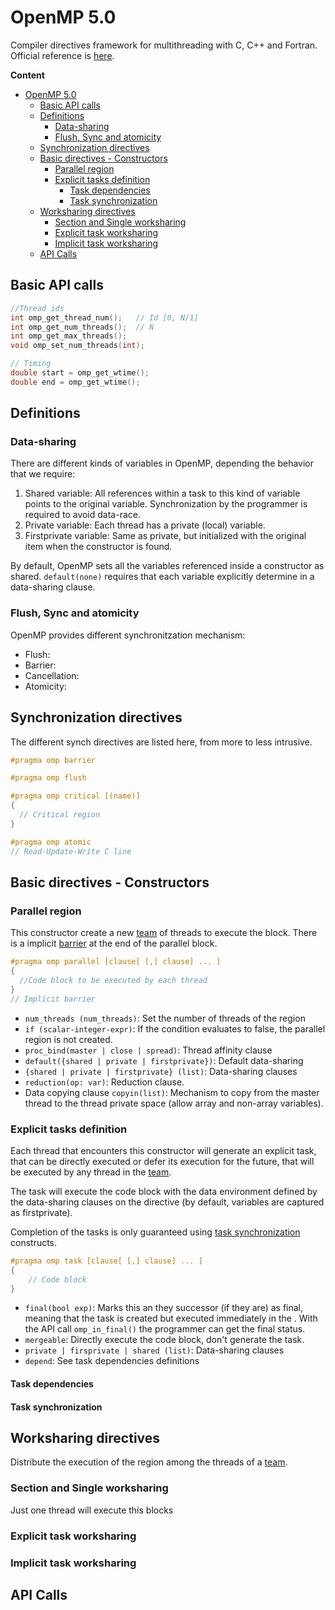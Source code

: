 # OpenMP 5.0

Compiler directives framework for multithreading with C, C++ and Fortran.
Official reference is [here](https://www.openmp.org/spec-html/5.0/openmp.html).

**Content**

- [OpenMP 5.0](#openmp-50)
  - [Basic API calls](#basic-api-calls)
  - [Definitions](#definitions)
    - [Data-sharing](#data-sharing)
    - [Flush, Sync and atomicity](#flush-sync-and-atomicity)
  - [Synchronization directives](#synchronization-directives)
  - [Basic directives - Constructors](#basic-directives---constructors)
    - [Parallel region](#parallel-region)
    - [Explicit tasks definition](#explicit-tasks-definition)
      - [Task dependencies](#task-dependencies)
      - [Task synchronization](#task-synchronization)
  - [Worksharing directives](#worksharing-directives)
    - [Section and Single worksharing](#section-and-single-worksharing)
    - [Explicit task worksharing](#explicit-task-worksharing)
    - [Implicit task worksharing](#implicit-task-worksharing)
  - [API Calls](#api-calls)

## Basic API calls

```c++
//Thread ids
int omp_get_thread_num();   // Id [0, N/1]
int omp_get_num_threads();  // N 
int omp_get_max_threads();
void omp_set_num_threads(int);

// Timing
double start = omp_get_wtime(); 
double end = omp_get_wtime(); 
```

## Definitions

### Data-sharing
There are different kinds of variables in OpenMP, depending the behavior that we require:

1. Shared variable: All references within a task to this kind of variable points to the original variable. Synchronization by the programmer is required to avoid data-race.
2. Private variable: Each thread has a private (local) variable.
3. Firstprivate variable: Same as private, but initialized with the original item when the constructor is found.

By default, OpenMP sets all the variables referenced inside a constructor as shared. `default(none)` requires that each variable explicitly determine in a data-sharing clause.

### Flush, Sync and atomicity
OpenMP provides different synchronitzation mechanism: 
* Flush: 
* Barrier:
* Cancellation:
* Atomicity:

## Synchronization directives
The different synch directives are listed here, from more to less intrusive.
```C
#pragma omp barrier

#pragma omp flush

#pragma omp critical [(name)]
{
  // Critical region
}

#pragma omp atomic
// Read-Update-Write C line
```
## Basic directives - Constructors

### Parallel region

This constructor create a new <u>team</u> of threads to execute the block. There is a implicit <u>barrier</u> at the end of the parallel block.

```c++
#pragma omp parallel [clause[ [,] clause] ... ]
{
  //Code block to be executed by each thread
} 
// Implicit barrier
```

* `num_threads (num_threads)`: Set the number of threads of the region 
* `if (scalar-integer-expr)`: If the condition evaluates to false, the parallel region is not created.
* `proc_bind(master | close | spread)`: Thread affinity clause
* `default({shared | private | firstprivate})`: Default data-sharing 
* `{shared | private | firstprivate} (list)`: Data-sharing clauses
*  `reduction(op: var)`: Reduction clause.
* Data copying clause `copyin(list)`: Mechanism to copy from the master thread to the thread private space (allow array and non-array variables).

### Explicit tasks definition
Each thread that encounters this constructor will generate an explicit task, that can be directly executed or defer its execution for the future, that will be executed by any thread in the <u>team</u>. 

The task will execute the code block with the data environment defined by the data-sharing clauses on the directive (by default, variables are captured as firstprivate).

Completion of the tasks is only guaranteed using <u>task synchronization</u> constructs.

````c
#pragma omp task [clause[ [,] clause] ... ]
{
    // Code block
}
````

* `final(bool exp)`: Marks this an they successor (if they are) as final, meaning that the task is created but executed immediately in the  . With the API call `omp_in_final()` the programmer can get the final status.
* `mergeable`: Directly execute the code block, don't generate the task.
* `private | firsprivate | shared (list)`: Data-sharing clauses
* `depend`: See task dependencies definitions

#### Task dependencies

#### Task synchronization


## Worksharing directives
Distribute the execution of the region among the threads of a <u>team</u>.


### Section and Single worksharing
Just one thread will execute this blocks

### Explicit task worksharing

### Implicit task worksharing


## API Calls